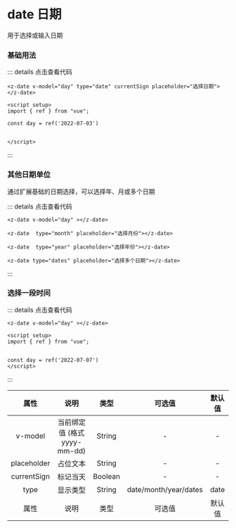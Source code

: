 # date 日期
用于选择或输入日期

### 基础用法


<z-date v-model="day" type="date" currentSign placeholder="选择日期"></z-date>

<script setup>
import { ref } from "vue";

const day = ref('2022-07-03')



</script>

::: details 点击查看代码
```vue
<z-date v-model="day" type="date" currentSign placeholder="选择日期"></z-date>

<script setup>
import { ref } from "vue";

const day = ref('2022-07-03')


</script>

```
:::

### 其他日期单位
通过扩展基础的日期选择，可以选择年、月或多个日期

<z-date  type="month" placeholder="选择月份"></z-date>

<z-date  type="year" placeholder="选择年份"></z-date>

<z-date type="dates" placeholder="选择多个日期"></z-date>


::: details 点击查看代码
```vue
<z-date v-model="day" ></z-date>

<z-date  type="month" placeholder="选择月份"></z-date>

<z-date  type="year" placeholder="选择年份"></z-date>

<z-date type="dates" placeholder="选择多个日期"></z-date>

```
:::

### 选择一段时间



::: details 点击查看代码
```vue
<z-date v-model="day" ></z-date>

<script setup>
import { ref } from "vue";


const day = ref('2022-07-07')
</script>
```
:::


|    属性      |       说明      |     类型       |  可选值               |     默认值     |
|:------------:|:--------------:|:--------------:|:------------------:|:----------------:|
|    v-model      |       当前绑定值 (格式yyyy-mm-dd)     |     String       |   -       |     -     |
|    placeholder      |       占位文本      |     String       |  -               |     -     |
|    currentSign      |       标记当天      |      Boolean     |  -               |     -     |
|    type      |       显示类型      |     String       |  date/month/year/dates              |     date     |
|    属性      |       说明      |     类型       |  可选值               |     默认值     |